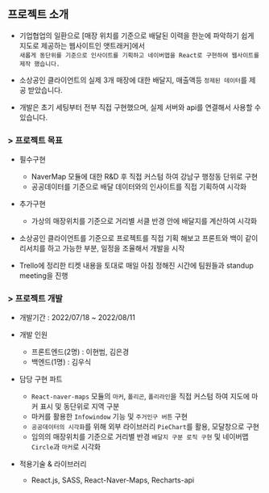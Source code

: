 ## 프로젝트 소개

- 기업협업의 일환으로 [매장 위치를 기준으로 배달된 이력을 한눈에 파악하기 쉽게 지도로 제공하는 웹사이트인 앳트래커]에서   
  `새롭게 동단위를 기준으로 인사이트를 기획하고 네이버맵을 React로 구현하여 웹사이트를 제작 했습니다.`
  
- 소상공인 클라이언트의 실제 3개 매장에 대한 배달지, 매출액등 `정제된 데이터`를 제공 받았습니다.
  <br/>
- 개발은 초기 세팅부터 전부 직접 구현했으며, 실제 서버와 api를 연결해서 사용할 수 있습니다.

### > 프로젝트 목표

- 필수구현 
  - NaverMap 모듈에 대한 R&D 후 직접 커스텀 하여 강남구 행정동 단위로 구현
  - 공공데이터를 기준으로 배달 데이터와의 인사이트를 직접 기획하여 시각화

- 추가구현
  - 가상의 매장위치를 기준으로 거리별 서클 반경 안에 배달지를 계산하여 시각화 

- 소상공인 클라이언트를 기준으로 프로젝트를 직접 기획 해보고 프론트와 백이 같이 리서치를 하고 가능한 부분, 일정을 조율해서 개발을 시작

- Trello에 정리한 티켓 내용을 토대로 매일 아침 정해진 시간에 팀원들과 standup meeting을 진행

### > 프로젝트 개발

- 개발기간 : 2022/07/18 ~ 2022/08/11

- 개발 인원

  - 프론트엔드(2명) : 이현범, 김은경
  - 백엔드(1명) : 김우식 


- 담당 구현 파트
  
  - `React-naver-maps` 모듈의 `마커`, `폴리곤`, `폴리라인`을 직접 커스텀 하여 지도에 마커 표시 및 동단위로 지역 구분
  - 마커를 활용한 `Infowindow` 기능 및 `주거인구 버튼` 구현
  - `공공데이터의 시각화`를 위해 외부 라이브러리 `PieChart`를 활용, 모달창으로 구현
  - 임의의 매장위치를 기준으로 거리별 반경 `배달지 구분 로직 구현` 및 네이버맵 `Circle`과 `마커`로 시각화
  
- 적용기술 & 라이브러리 
  - React.js, SASS, React-Naver-Maps, Recharts-api
  

  
  
  
  
  
  
 

